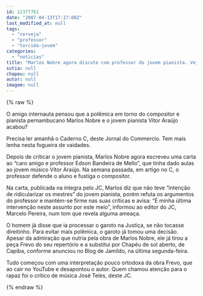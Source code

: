```yaml
---
id: 12377761
date: "2007-04-13T17:17:00Z"
last_modified_at: null
tags:
  - "cerveja"
  - "professor"
  - "torcida-jovem"
categories:
  - "noticias"
title: "Marlos Nobre agora discute com professor do jovem pianista. Veja pol\u00eamica amanh\u00e3 no C"
sutia: null
chapeu: null
autor: null
imagem: null
---
```

{% raw %}
<p><P>O amigo internauta pensou que a polêmica em torno do compositor e pianista pernambucano Marlos Nobre e o jovem pianista Vitor Araújo acabou?</P></p>
<p><P>Precisa ler amanhã o Caderno C, deste Jornal do Commercio. Tem mais lenha nesta fogueira de vaidades.</P></p>
<p><P>Depois de criticar o jovem pianista, Marlos Nobre agora escreveu uma carta ao “caro amigo e professor Edson Bandeira de Mello”, que tinha dado aulas ao jovem músico Vítor Araújo. Na semana passada, em artigo no C, o professor defende o aluno e fustiga o compositor.</P></p>
<p><P>Na carta, publicada na íntegra pelo JC, Marlos diz que não teve “intenção de ridicularizar os mestres” do jovem pianista, porém refuta os argumentos do professor e mantém-se firme nas suas críticas e avisa: “É minha última intervenção neste assunto por este meio”, informou ao editor do JC, Marcelo Pereira, num tom que revela alguma ameaça.</P></p>
<p><P>O homem já disse que ia processar o garoto na Justiça, se não tocasse direitinho. Para evitar mais polêmica, o garoto já tomou uma decisão. Apesar da admiração que nutria pela obra de Marlos Nobre, ele já tirou a peça Frevo do seu repertório e a substitui por Chapéu de sol aberto, de Capiba, conforme anunciou no Blog de Jamildo, na última segunda-feira. </P></p>
<p><P>Tudo começou com uma interpretação pouco ortodoxa da obra Frevo, que ao cair no YouTube e desapontou o autor. Quem chamou atenção para o rapaz foi o crítico de música José Teles, deste JC.</P> </p>
{% endraw %}